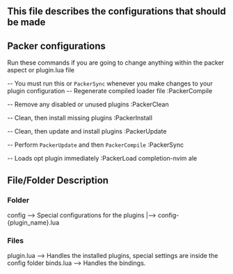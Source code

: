## This file describes the configurations that should be made


## Packer configurations

Run these commands if you are going to change anything within the packer aspect or plugin.lua file

-- You must run this or `PackerSync` whenever you make changes to your plugin configuration
-- Regenerate compiled loader file
:PackerCompile

-- Remove any disabled or unused plugins
:PackerClean

-- Clean, then install missing plugins
:PackerInstall

-- Clean, then update and install plugins
:PackerUpdate

-- Perform `PackerUpdate` and then `PackerCompile`
:PackerSync

-- Loads opt plugin immediately
:PackerLoad completion-nvim ale


## File/Folder Description

### Folder

config --> Special configurations for the plugins
       |--> config-{plugin_name}.lua


### Files
plugin.lua --> Handles the installed plugins, special settings are inside the config folder
binds.lua --> Handles the bindings.
